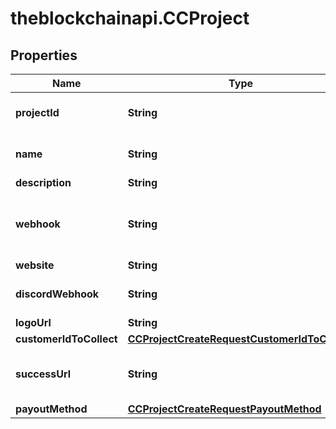 # theblockchainapi.CCProject

## Properties

Name | Type | Description | Notes
------------ | ------------- | ------------- | -------------
**projectId** | **String** | The ID of the project. This is auto-generated upon project creation and cannot currently be changed.  | 
**name** | **String** | The name of the project. This is shown to your users and should identify your company or organization.  | 
**description** | **String** | The description of your project / company.  | [optional] 
**webhook** | **String** | A URL that identifies where we should make an API request to notify you of a new payment (e.g., api.myproject.com/crypto_payments/webhook). Learn more [here](#tag/CC-Webhook/operation/getCCWebhook).  | [optional] 
**website** | **String** | The website of your project / company.  | [optional] 
**discordWebhook** | **String** | A Discord webhook. We will send a message to this channel to notify of payment. Learn more [here]().  | [optional] 
**logoUrl** | **String** | A URL of your logo.  | [optional] 
**customerIdToCollect** | [**CCProjectCreateRequestCustomerIdToCollect**](CCProjectCreateRequestCustomerIdToCollect.md) |  | [optional] 
**successUrl** | **String** | Where to redirect customers after payment. If not supplied, customers will be redirected to checkout.blockchainapi.com/me to view their subscriptions.  | [optional] 
**payoutMethod** | [**CCProjectCreateRequestPayoutMethod**](CCProjectCreateRequestPayoutMethod.md) |  | [optional] 


